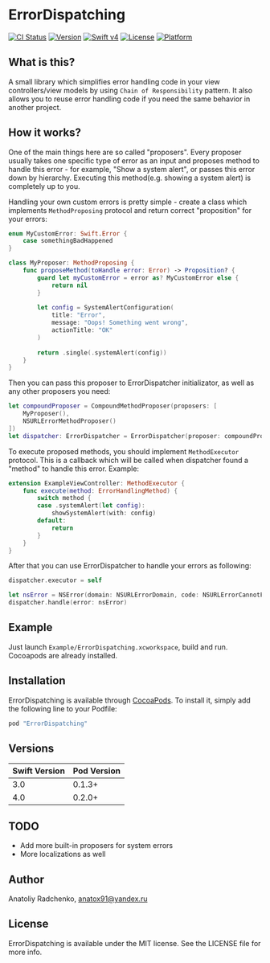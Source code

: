 # ErrorDispatching

[![CI Status](http://img.shields.io/travis/eastsss/ErrorDispatching.svg?style=flat)](https://travis-ci.org/eastsss/ErrorDispatching)
[![Version](https://img.shields.io/cocoapods/v/ErrorDispatching.svg?style=flat)](http://cocoapods.org/pods/ErrorDispatching)
[![Swift v4](https://img.shields.io/badge/Swift-4-orange.svg?style=flat)](https://developer.apple.com/swift/)
[![License](https://img.shields.io/cocoapods/l/ErrorDispatching.svg?style=flat)](http://cocoapods.org/pods/ErrorDispatching)
[![Platform](https://img.shields.io/cocoapods/p/ErrorDispatching.svg?style=flat)](http://cocoapods.org/pods/ErrorDispatching)


## What is this?

A small library which simplifies error handling code in your view controllers/view models by using `Chain of Responsibility` pattern. It also allows you to reuse error handling code if you need the same behavior in another project.

## How it works?

One of the main things here are so called "proposers". Every proposer usually takes one specific type of error as an input and proposes method to handle this error - for example, "Show a system alert", or passes this error down by hierarchy. Executing this method(e.g. showing a system alert) is completely up to you. 

Handling your own custom errors is pretty simple - create a class which implements `MethodProposing` protocol and return correct "proposition" for your errors: 

```swift
enum MyCustomError: Swift.Error {
    case somethingBadHappened
}

class MyProposer: MethodProposing {
    func proposeMethod(toHandle error: Error) -> Proposition? {
        guard let myCustomError = error as? MyCustomError else {
            return nil
        }
        
        let config = SystemAlertConfiguration(
            title: "Error",
            message: "Oops! Something went wrong",
            actionTitle: "OK"
        )
        
        return .single(.systemAlert(config))
    }
}
```

Then you can pass this proposer to ErrorDispatcher initializator, as well as any other proposers you need: 

```swift
let compoundProposer = CompoundMethodProposer(proposers: [
    MyProposer(),
    NSURLErrorMethodProposer()
])
let dispatcher: ErrorDispatcher = ErrorDispatcher(proposer: compoundProposer)
```

To execute proposed methods, you should implement `MethodExecutor` protocol. This is a callback which will be called when dispatcher found a "method" to handle this error. Example:
```swift
extension ExampleViewController: MethodExecutor {
    func execute(method: ErrorHandlingMethod) {
        switch method {
        case .systemAlert(let config):
            showSystemAlert(with: config)
        default:
            return
        }
    }
}
```

After that you can use ErrorDispatcher to handle your errors as following:
```swift
dispatcher.executor = self

let nsError = NSError(domain: NSURLErrorDomain, code: NSURLErrorCannotFindHost, userInfo: nil)
dispatcher.handle(error: nsError)
```

## Example

Just launch `Example/ErrorDispatching.xcworkspace`, build and run. Cocoapods are already installed.


## Installation

ErrorDispatching is available through [CocoaPods](http://cocoapods.org). To install
it, simply add the following line to your Podfile:

```ruby
pod "ErrorDispatching"
```

## Versions

| Swift Version  | Pod Version |
| ----- | ----- |
| 3.0  | 0.1.3+  |
| 4.0  | 0.2.0+  |

## TODO

- Add more built-in proposers for system errors
- More localizations as well


## Author

Anatoliy Radchenko, anatox91@yandex.ru

## License

ErrorDispatching is available under the MIT license. See the LICENSE file for more info.

